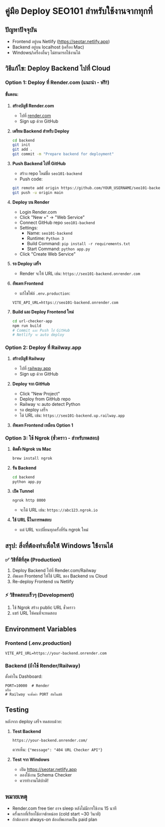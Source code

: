 # คู่มือ Deploy SEO101 สำหรับใช้งานจากทุกที่

## ปัญหาปัจจุบัน
- Frontend อยู่บน Netlify (https://seotar.netlify.app)
- Backend อยู่บน localhost (เครื่อง Mac)
- Windows/เครื่องอื่นๆ ไม่สามารถใช้งานได้

## วิธีแก้ไข: Deploy Backend ไปที่ Cloud

### Option 1: Deploy ที่ Render.com (แนะนำ - ฟรี!)

#### ขั้นตอน:

1. **สร้างบัญชี Render.com**
   - ไปที่ [render.com](https://render.com)
   - Sign up ด้วย GitHub

2. **เตรียม Backend สำหรับ Deploy**
   ```bash
   cd backend
   git init
   git add .
   git commit -m "Prepare backend for deployment"
   ```

3. **Push Backend ไปที่ GitHub**
   - สร้าง repo ใหม่ชื่อ `seo101-backend`
   - Push code:
   ```bash
   git remote add origin https://github.com/YOUR_USERNAME/seo101-backend.git
   git push -u origin main
   ```

4. **Deploy บน Render**
   - Login Render.com
   - Click "New +" → "Web Service"
   - Connect GitHub repo `seo101-backend`
   - Settings:
     - Name: `seo101-backend`
     - Runtime: `Python 3`
     - Build Command: `pip install -r requirements.txt`
     - Start Command: `python app.py`
   - Click "Create Web Service"

5. **รอ Deploy เสร็จ**
   - Render จะให้ URL เช่น: `https://seo101-backend.onrender.com`

6. **อัพเดท Frontend**
   - แก้ไขไฟล์ `.env.production`:
   ```
   VITE_API_URL=https://seo101-backend.onrender.com
   ```

7. **Build และ Deploy Frontend ใหม่**
   ```bash
   cd url-checker-app
   npm run build
   # Commit และ Push ไป GitHub
   # Netlify จะ auto deploy
   ```

### Option 2: Deploy ที่ Railway.app

1. **สร้างบัญชี Railway**
   - ไปที่ [railway.app](https://railway.app)
   - Sign up ด้วย GitHub

2. **Deploy จาก GitHub**
   - Click "New Project"
   - Deploy from GitHub repo
   - Railway จะ auto detect Python
   - รอ deploy เสร็จ
   - ได้ URL เช่น: `https://seo101-backend.up.railway.app`

3. **อัพเดท Frontend เหมือน Option 1**

### Option 3: ใช้ Ngrok (ชั่วคราว - สำหรับทดสอบ)

1. **ติดตั้ง Ngrok บน Mac**
   ```bash
   brew install ngrok
   ```

2. **รัน Backend**
   ```bash
   cd backend
   python app.py
   ```

3. **เปิด Tunnel**
   ```bash
   ngrok http 8000
   ```
   - จะได้ URL เช่น: `https://abc123.ngrok.io`

4. **ใช้ URL นี้ในการทดสอบ**
   - แต่ URL จะเปลี่ยนทุกครั้งที่รัน ngrok ใหม่

## สรุป: สิ่งที่ต้องทำเพื่อให้ Windows ใช้งานได้

### ✅ วิธีที่ดีที่สุด (Production)
1. Deploy Backend ไปที่ Render.com/Railway
2. อัพเดท Frontend ให้ใช้ URL ของ Backend บน Cloud
3. Re-deploy Frontend บน Netlify

### ⚡ วิธีทดสอบเร็วๆ (Development)
1. ใช้ Ngrok สร้าง public URL ชั่วคราว
2. แชร์ URL ให้คนที่จะทดสอบ

## Environment Variables

### Frontend (.env.production)
```
VITE_API_URL=https://your-backend.onrender.com
```

### Backend (ถ้าใช้ Render/Railway)
ตั้งค่าใน Dashboard:
```
PORT=10000  # Render
หรือ
# Railway จะตั้งค่า PORT อัตโนมัติ
```

## Testing

หลังจาก deploy เสร็จ ทดสอบด้วย:

1. **Test Backend**
   ```
   https://your-backend.onrender.com/
   ```
   ควรเห็น: `{"message": "404 URL Checker API"}`

2. **Test จาก Windows**
   - เปิด https://seotar.netlify.app
   - ลองใช้งาน Schema Checker
   - ควรทำงานได้ปกติ!

## หมายเหตุ
- Render.com free tier อาจ sleep หลังไม่มีการใช้งาน 15 นาที
- ครั้งแรกที่เรียกใช้อาจช้าหน่อย (cold start ~30 วินาที)
- ถ้าต้องการ always-on ต้องอัพเกรดเป็น paid plan